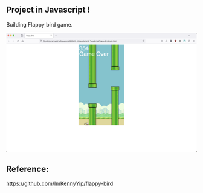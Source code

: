 ## Project in Javascript !

Building Flappy bird game.

![Game image](Game.png)



Reference:
-----------------------
https://github.com/ImKennyYip/flappy-bird
